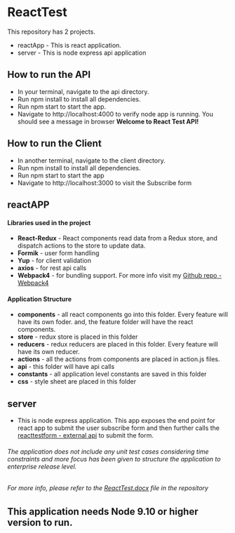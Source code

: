 # ReactTest

 This repository has 2 projects. 
 - reactApp - This is react application.
 - server - This is node express api application


## How to run the API
 - In your terminal, navigate to the api directory.
 - Run npm install to install all dependencies.
 - Run npm start to start the app.
 - Navigate to http://localhost:4000 to verify node app is running. You should see a message in browser **Welcome to React Test API!**
 
## How to run the Client
 - In another terminal, navigate to the client directory.
 - Run npm install to install all dependencies.
 - Run npm start to start the app
 - Navigate to http://localhost:3000 to visit the Subscribe form
 
 ## reactAPP
 
 #### Libraries used in the project
  - **React-Redux** - React components read data from a Redux store, and dispatch actions to the store to update data.
  - **Formik** - user form handling
  - **Yup** - for client validation
  - **axios** - for rest api calls
  - **Webpack4** - for bundling support. For more info visit my [Github repo - Webpack4](https://github.com/amicalrahul/Webpack4Migration)
  
   #### Application Structure
 - **components** - all react components go into this folder. Every feature will have its own foder. and, the feature folder will have the react components.
 - **store** - redux store is placed in this folder 
 - **reducers** - redux reducers are placed in this folder. Every feature will have its own reducer.
 - **actions** - all the actions from components are placed in action.js files.
 - **api** - this folder will have api calls 
 - **constants** - all application level constants are saved in this folder
 - **css** - style sheet are placed in this folder
 
 
 ## server

  - This is node express application. This app exposes the end point for react app to submit the user subscribe form and then further calls the [reacttestform - external api](https://ckzvgrbymezqegu.form.io/reacttestform/submission) to submit the form.

###### The application does not include any unit test cases considering time constraints and more focus has been given to structure the application to enterprise release level.
###### For more info, please refer to the [ReactTest.docx](https://github.com/rahulsabharwal-react/ReactTest) file in the repository


## This application needs Node 9.10 or higher version to run.
  
